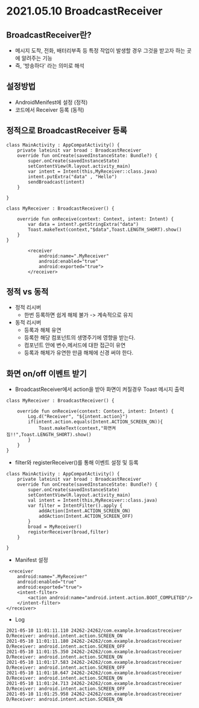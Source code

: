 # 2021.05.10 BroadcastReceiver

## BroadcastReceiver란?
- 메시지 도착, 전화, 배터리부족 등 특정 작업이 발생할 경우 그것을 받고자 하는 곳에 알려주는 기능
- 즉, '방송하다' 라는 의미로 해석

## 설정방법
- AndroidMenifest에 <receiver></receiver> 설정 (정적)
- 코드에서 Receiver 등록 (동적)

## 정적으로 BroadcastReceiver 등록
```
class MainActivity : AppCompatActivity() {
    private lateinit var broad : BroadcastReceiver
    override fun onCreate(savedInstanceState: Bundle?) {
        super.onCreate(savedInstanceState)
        setContentView(R.layout.activity_main)
        var intent = Intent(this,MyReceiver::class.java)
        intent.putExtra("data" , "Hello")
        sendBroadcast(intent)
    }

}
```
```
class MyReceiver : BroadcastReceiver() {

    override fun onReceive(context: Context, intent: Intent) {
        var data = intent?.getStringExtra("data")
        Toast.makeText(context,"$data",Toast.LENGTH_SHORT).show()
    }
}
```
```
        <receiver
            android:name=".MyReceiver"
            android:enabled="true"
            android:exported="true">
        </receiver>

```


## 정적 vs 동적
- 정적 리시버
    - 한번 등록하면 쉽게 해체 불가 -> 계속적으로 유지
- 동적 리시버
    - 등록과 해체 유연
    - 등록한 해당 컴포넌트의 생명주기에 영향을 받는다.
    - 컴포넌트 안에 변수,메서드에 대한 접근이 유연
    - 등록과 해체가 유연한 만큼 해체에 신경 써야 한다.
    

## 화면 on/off 이벤트 받기
- BroadcastReceiver에서 action을 받아 화면이 켜질경우 Toast 메시지 출력
```
class MyReceiver : BroadcastReceiver() {

    override fun onReceive(context: Context, intent: Intent) {
        Log.d("Receiver", "${intent.action}")
        if(intent.action.equals(Intent.ACTION_SCREEN_ON)){
            Toast.makeText(context,"화면켜짐!!",Toast.LENGTH_SHORT).show()
        }
    }
}
```
- filter와 registerReceiver()를 통해 이벤트 설정 및 등록
```
class MainActivity : AppCompatActivity() {
    private lateinit var broad : BroadcastReceiver
    override fun onCreate(savedInstanceState: Bundle?) {
        super.onCreate(savedInstanceState)
        setContentView(R.layout.activity_main)
        val intent = Intent(this,MyReceiver::class.java)
        var filter = IntentFilter().apply {
            addAction(Intent.ACTION_SCREEN_ON)
            addAction(Intent.ACTION_SCREEN_OFF)
        }
        broad = MyReceiver()
        registerReceiver(broad,filter)
    }

}
```
- Manifest 설정
```
 <receiver
    android:name=".MyReceiver"
    android:enabled="true"
    android:exported="true">
    <intent-filter>
        <action android:name="android.intent.action.BOOT_COMPLETED"/>
    </intent-filter>
</receiver>
```
- Log
```
2021-05-10 11:01:11.110 24262-24262/com.example.broadcastreceiver D/Receiver: android.intent.action.SCREEN_ON
2021-05-10 11:01:11.180 24262-24262/com.example.broadcastreceiver D/Receiver: android.intent.action.SCREEN_OFF
2021-05-10 11:01:15.350 24262-24262/com.example.broadcastreceiver D/Receiver: android.intent.action.SCREEN_ON
2021-05-10 11:01:17.583 24262-24262/com.example.broadcastreceiver D/Receiver: android.intent.action.SCREEN_OFF
2021-05-10 11:01:18.647 24262-24262/com.example.broadcastreceiver D/Receiver: android.intent.action.SCREEN_ON
2021-05-10 11:01:24.713 24262-24262/com.example.broadcastreceiver D/Receiver: android.intent.action.SCREEN_OFF
2021-05-10 11:01:25.958 24262-24262/com.example.broadcastreceiver D/Receiver: android.intent.action.SCREEN_ON
```
